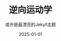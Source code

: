 ---
layout: post
title: '逆向运动学'
subtitle: '或许是最漂亮的Jekyll主题'
date: 2025-01-01
categories: 实验2
cover: 'http://on2171g4d.bkt.clouddn.com/jekyll-theme-h2o-postcover.jpg'
tags: jekyll 前端开发 设计
---